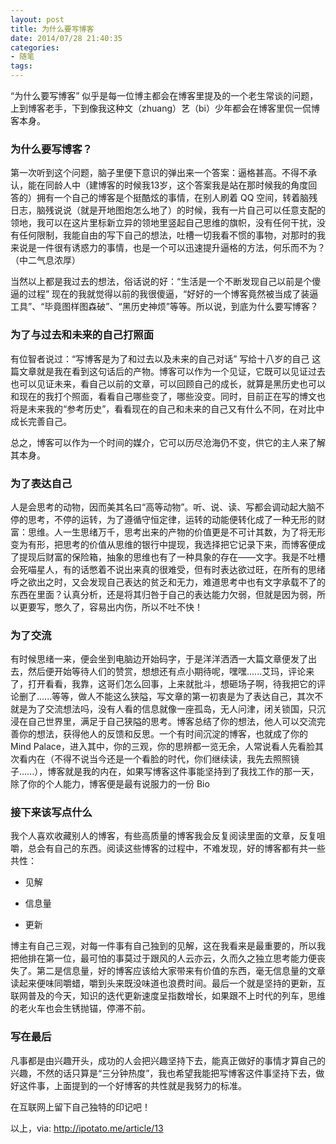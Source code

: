 ```yaml
---
layout: post
title: 为什么要写博客
date: 2014/07/28 21:40:35
categories: 
- 随笔
tags: 
---
```


“为什么要写博客” 似乎是每一位博主都会在博客里提及的一个老生常谈的问题，上到博客老手，下到像我这种文（zhuang）艺（bi）少年都会在博客里侃一侃博客本身。

### 为什么要写博客？

第一次听到这个问题，脑子里便下意识的弹出来一个答案：逼格甚高。不得不承认，能在同龄人中（建博客的时候我13岁，这个答案我是站在那时候我的角度回答的）拥有一个自己的博客是个挺酷炫的事情，在别人刷着 QQ 空间，转着脑残日志，脑残说说（就是开地图炮怎么地了）的时候，我有一片自己可以任意支配的领地，我可以在这片里标新立异的领地里竖起自己思维的旗帜，没有任何干扰，没有任何限制，我能自由的写下自己的想法，吐槽一切我看不惯的事物，对那时的我来说是一件很有诱惑力的事情，也是一个可以迅速提升逼格的方法，何乐而不为？（中二气息浓厚）

当然以上都是我过去的想法，俗话说的好：“生活是一个不断发现自己以前是个傻逼的过程” 现在的我就觉得以前的我很傻逼，“好好的一个博客竟然被当成了装逼工具”、“毕竟图样图森破”、“黑历史神烦”等等。所以说，到底为什么要写博客？

### 为了与过去和未来的自己打照面

有位智者说过：“写博客是为了和过去以及未来的自己对话” 写给十八岁的自己 这篇文章就是我在看到这句话后的产物。博客可以作为一个见证，它既可以见证过去也可以见证未来，看自己以前的文章，可以回顾自己的成长，就算是黑历史也可以和现在的我打个照面，看看自己哪些变了，哪些没变。同时，目前正在写的博文也将是未来我的“参考历史”，看看现在的自己和未来的自己又有什么不同，在对比中成长完善自己。

总之，博客可以作为一个时间的媒介，它可以历尽沧海仍不变，供它的主人来了解其本身。

### 为了表达自己

人是会思考的动物，因而美其名曰“高等动物”。听、说、读、写都会调动起大脑不停的思考，不停的运转，为了遵循守恒定律，运转的动能便转化成了一种无形的财富：思维。人一生思绪万千，思考出来的产物的价值更是不可计其数，为了将无形变为有形，把思考的价值从思维的银行中提现，我选择把它记录下来，而博客便成了提现后财富的保险箱，抽象的思维也有了一种具象的存在——文字。我是不吐槽会死喵星人，有的话憋着不说出来真的很难受，但有时表达欲过旺，在所有的思绪呼之欲出之时，又会发现自己表达的贫乏和无力，难道思考中也有文字承载不了的东西在里面？认真分析，还是将其归咎于自己的表达能力欠弱，但就是因为弱，所以更要写，憋久了，容易出内伤，所以不吐不快！

### 为了交流

有时候思绪一来，便会坐到电脑边开始码字，于是洋洋洒洒一大篇文章便发了出去，然后便开始等待人们的赞赏，想想还有点小期待呢，嘿嘿......艾玛，评论来了，打开看看，我靠，这哥们怎么回事，上来就批斗，想砸场子啊，待我把它的评论删了......等等，做人不能这么狭隘，写文章的第一初衷是为了表达自己，其次不就是为了交流想法吗，没有人看的信息就像一座孤岛，无人问津，闭关锁国，只沉浸在自己世界里，满足于自己狭隘的思考。博客总结了你的想法，他人可以交流完善你的想法，获得他人的反馈和反思。一个有时间沉淀的博客，也就成了你的 Mind Palace，进入其中，你的三观，你的思辨都一览无余，人常说看人先看脸其次看内在（不得不说当今还是一个看脸的时代，你们继续读，我先去照照镜子......），博客就是我的内在，如果写博客这件事能坚持到了我找工作的那一天，除了你的个人能力，博客便是最有说服力的一份 Bio

### 接下来该写点什么

我个人喜欢收藏别人的博客，有些高质量的博客我会反复阅读里面的文章，反复咀嚼，总会有自己的东西。阅读这些博客的过程中，不难发现，好的博客都有共一些共性：

*   见解

*   信息量

*   更新

博主有自己三观，对每一件事有自己独到的见解，这在我看来是最重要的，所以我把他排在第一位，最可怕的事莫过于跟风的人云亦云，久而久之独立思考能力便丧失了。第二是信息量，好的博客应该给大家带来有价值的东西，毫无信息量的文章读起来便味同嚼蜡，嚼到头来既没味道也浪费时间。最后一个就是坚持的更新，互联网普及的今天，知识的迭代更新速度呈指数增长，如果跟不上时代的列车，思维的老火车也会生锈抛锚，停滞不前。

### 写在最后

凡事都是由兴趣开头，成功的人会把兴趣坚持下去，能真正做好的事情才算自己的兴趣，不然的话只算是“三分钟热度”，我也希望我能把写博客这件事坚持下去，做好这件事，上面提到的一个好博客的共性就是我努力的标准。

在互联网上留下自己独特的印记吧！

以上，via: <http://ipotato.me/article/13>
